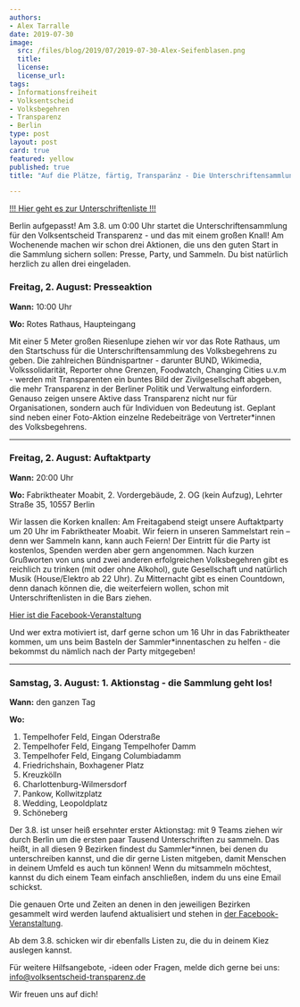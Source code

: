 ```yaml
---
authors:
- Alex Tarralle
date: 2019-07-30
image:
  src: /files/blog/2019/07/2019-07-30-Alex-Seifenblasen.png
  title:
  license:
  license_url:
tags:
- Informationsfreiheit
- Volksentscheid
- Volksbegehren
- Transparenz
- Berlin
type: post
layout: post
card: true
featured: yellow
published: true
title: "Auf die Plätze, färtig, Transparänz - Die Unterschriftensammlung ist am 3.8. am Start!"

---
```


[!!! Hier geht es zur Unterschriftenliste !!!](/documents/Unterschriftenliste.pdf)

Berlin aufgepasst! Am 3.8. um 0:00 Uhr startet die Unterschriftensammlung für den Volksentscheid Transparenz - und das mit einem großen Knall! Am Wochenende machen wir schon drei Aktionen, die uns den guten Start in die Sammlung sichern sollen: Presse, Party, und Sammeln. Du bist natürlich herzlich zu allen drei eingeladen.

### Freitag, 2. August: Presseaktion

**Wann:** 10:00 Uhr

**Wo:** Rotes Rathaus, Haupteingang

Mit einer 5 Meter großen Riesenlupe ziehen wir vor das Rote Rathaus, um den Startschuss für die Unterschriftensammlung des Volksbegehrens zu geben. Die zahlreichen Bündnispartner - darunter BUND, Wikimedia, Volkssolidarität, Reporter ohne Grenzen, Foodwatch, Changing Cities u.v.m - werden mit Transparenten ein buntes Bild der Zivilgesellschaft abgeben, die mehr Transparenz in der Berliner Politik und Verwaltung einfordern. Genauso zeigen unsere Aktive dass Transparenz nicht nur für Organisationen, sondern auch für Individuen von Bedeutung ist. Geplant sind neben einer Foto-Aktion einzelne Redebeiträge von Vertreter\*innen des Volksbegehrens.

---

### Freitag, 2. August: Auftaktparty

**Wann:** 20:00 Uhr

**Wo:** Fabriktheater Moabit, 2. Vordergebäude, 2. OG (kein Aufzug), Lehrter Straße 35, 10557 Berlin

Wir lassen die Korken knallen: Am Freitagabend steigt unsere Auftaktparty um 20 Uhr im Fabriktheater Moabit. Wir feiern in unseren Sammelstart rein – denn wer Sammeln kann, kann auch Feiern! Der Eintritt für die Party ist kostenlos, Spenden werden aber gern angenommen. Nach kurzen Grußworten von uns und zwei anderen erfolgreichen Volksbegehren gibt es reichlich zu trinken (mit oder ohne Alkohol), gute Gesellschaft und natürlich Musik (House/Elektro ab 22 Uhr). Zu Mitternacht gibt es einen Countdown, denn danach können die, die weiterfeiern wollen, schon mit Unterschriftenlisten in die Bars ziehen.

[Hier ist die Facebook-Veranstaltung](https://www.facebook.com/events/511122646309645/)

Und wer extra motiviert ist, darf gerne schon um 16 Uhr in das Fabriktheater kommen, um uns beim Basteln der Sammler\*innentaschen zu helfen - die bekommst du nämlich nach der Party mitgegeben!

---

### Samstag, 3. August: 1. Aktionstag - die Sammlung geht los!

**Wann:** den ganzen Tag

**Wo:**


1. Tempelhofer Feld, Eingan Oderstraße
2. Tempelhofer Feld, Eingang Tempelhofer Damm
3. Tempelhofer Feld, Eingang Columbiadamm
4. Friedrichshain, Boxhagener Platz
5. Kreuzkölln
6. Charlottenburg-Wilmersdorf
7. Pankow, Kollwitzplatz
8. Wedding, Leopoldplatz
9. Schöneberg


Der 3.8. ist unser heiß ersehnter erster Aktionstag: mit 9 Teams ziehen wir durch Berlin um die ersten paar Tausend Unterschriften zu sammeln. Das heißt, in all diesen 9 Bezirken findest du Sammler\*innen, bei denen du unterschreiben kannst, und die dir gerne Listen mitgeben, damit Menschen in deinem Umfeld es auch tun können! Wenn du mitsammeln möchtest, kannst du dich einem Team einfach anschließen, indem du uns eine Email schickst.


Die genauen Orte und Zeiten an denen in den jeweiligen Bezirken gesammelt wird werden laufend aktualisiert und stehen in [der Facebook-Veranstaltung](https://www.facebook.com/events/933643463652115/).

Ab dem 3.8. schicken wir dir ebenfalls Listen zu, die du in deinem Kiez auslegen kannst.

Für weitere Hilfsangebote, -ideen oder Fragen, melde dich gerne bei uns: info@volksentscheid-transparenz.de

Wir freuen uns auf dich!
